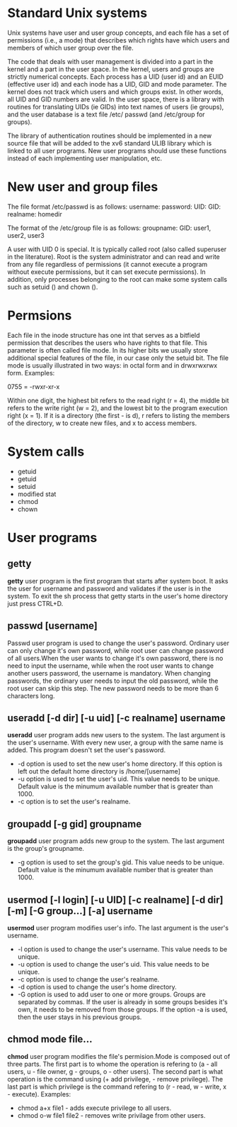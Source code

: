 # Standard Unix systems

Unix systems have user and user group concepts, and each file has a set of permissions (i.e., a mode) that describes which rights have which users and members of which user group over the file.

The code that deals with user management is divided into a part in the kernel and a part in the user space. In the kernel, users and groups are strictly numerical concepts. Each process has a UID (user id) and an EUID (effective user id) and each inode has a UID, GID and mode parameter. The kernel does not track which users and which groups exist. In other words, all UID and GID numbers are valid. In the user space, there is a library with routines for translating UIDs (ie GIDs) into text names of users (ie groups), and the user database is a text file /etc/ passwd (and /etc/group for groups).

The library of authentication routines should be implemented in a new source file that will be added to the xv6 standard ULIB library which is linked to all user programs. New user programs should use these functions instead of each implementing user manipulation, etc.

# New user and group files

The file format /etc/passwd is as follows:
username: password: UID: GID: realname: homedir

The format of the /etc/group file is as follows:
groupname: GID: user1, user2, user3

A user with UID 0 is special. It is typically called root (also called superuser in the literature). Root is the system administrator and can read and write from any file regardless of permissions (it cannot execute a program without execute permissions, but it can set execute permissions). In addition, only processes belonging to the root can make some system calls such as setuid () and chown ().

# Permsions

Each file in the inode structure has one int that serves as a bitfield permission that describes the users who have rights to that file. This parameter is often called file mode. In its higher bits we usually store additional special features of the file, in our case only the setuid bit. The file mode is usually illustrated in two ways: in octal form and in drwxrwxrwx form. Examples:

0755 = -rwxr-xr-x

Within one digit, the highest bit refers to the read right (r = 4), the middle bit refers to the write right (w = 2), and the lowest bit to the program execution right (x = 1). If it is a directory (the first - is d), r refers to listing the members of the directory, w to create new files, and x to access members.

# System calls

- getuid
- getuid 
- setuid 
- modified stat
- chmod
- chown

# User programs

## getty
**getty** user program is the first program that starts after system boot. It asks the user for username and password and validates if the user is in the system. To exit the sh process that getty starts in the user's home directory just press CTRL+D.

## passwd [username]
Passwd user program is used to change the user's password. Ordinary user can only change it's own password, while root user can change password of all users.When the user wants to change it's own password, there is no need to input the username, while when the root user wants to change another users password, the username is mandatory. When changing passwords, the ordinary user needs to input the old password, while the root user can skip this step. The new password needs to be more than 6 characters long.

## useradd [-d dir] [-u uid] [-c realname] username
**useradd** user program adds new users to the system. The last argument is the user's username. With every new user, a group with the same name is added. This program doesn't set the user's password. 
- -d option is used to set the new user's home directory. If this option is left out the default home directory is /home/[username]
- -u option is used to set the user's uid. This value needs to be unique. Default value is the minumum available number that is greater than 1000.
- -c option is to set the user's realname.

## groupadd [-g gid] groupname
**groupadd** user program adds new group to the system. The last argument is the group's groupname.
- -g option is used to set the group's gid. This value needs to be unique. Default value is the minumum available number that is greater than 1000.
## usermod [-l login] [-u UID] [-c realname] [-d dir] [-m] [-G group…] [-a] username
**usermod** user program modifies user's info. The last argument is the user's username.
- -l option is used to change the user's username. This value needs to be unique.
- -u option is used to change the user's uid. This value needs to be unique.
- -c option is used to change the user's realname.
- -d option is used to change the user's home directory.
- -G option is used to add user to one or more groups. Groups are separated by commas. If the user is already in some groups besides it's own, it needs to be removed from those groups. If the option -a is used, then the user stays in his previous groups.

## chmod mode file...
**chmod** user program modifies the file's permision.Mode is composed out of three parts. The first part is to whome the operation is refering to (a - all users, u - file owner, g - groups, o - other users). The second part is what operation is the command using (+ add privilege, - remove privilege). The last part is which privilege is the command refering to (r - read, w - write, x - execute). Examples:
- chmod a+x file1 - adds execute privilege to all users.
- chmod o-w file1 file2 - removes write privilage from other users.
